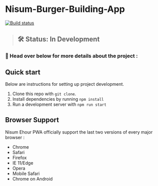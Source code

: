 # Nisum-Burger-Building-App
[![Build status](https://api.travis-ci.org/Polymer/pwa-starter-kit.svg?branch=master)](https://travis-ci.org/Polymer/pwa-starter-kit)
> ## 🛠 Status: In Development

### 📖 Head over below for more details about the project :

## Quick start

Below are instructions for setting up project development.

1. Clone this repo with `git clone`.
1. Install dependencies by running `npm install `
1. Run a development server with `npm run start  `

## Browser Support

Nisum Ehour PWA  officially support the last two versions of every major browser :

- Chrome
- Safari
- Firefox
- IE 11/Edge
- Opera
- Mobile Safari
- Chrome on Android
